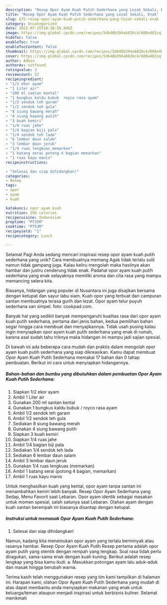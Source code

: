 ```yaml
---
description: "Resep Opor Ayam Kuah Putih Sederhana yang Lezat Sekali, Enak"
title: "Resep Opor Ayam Kuah Putih Sederhana yang Lezat Sekali, Enak"
slug: 675-resep-opor-ayam-kuah-putih-sederhana-yang-lezat-sekali-enak
category: Uncategorized
date: 2022-07-15T18:30:56.846Z
image: https://img-global.cpcdn.com/recipes/5db46b394ab826c4/680x482cq70/opor-ayam-kuah-putih-sederhana-foto-resep-utama.jpg
hideToc: false
enableToc: true
enableTocContent: false
thumbnail: https://img-global.cpcdn.com/recipes/5db46b394ab826c4/680x482cq70/opor-ayam-kuah-putih-sederhana-foto-resep-utama.jpg
cover: https://img-global.cpcdn.com/recipes/5db46b394ab826c4/680x482cq70/opor-ayam-kuah-putih-sederhana-foto-resep-utama.jpg
author: Admin
authorAv: notfound
ratingvalue: 3
reviewcount: 22
recipeingredient:
- "1/2 ekor ayam"
- "1 Liter air"
- "200 ml santan kental"
- "1 bungkus kaldu bubuk  royco rasa ayam"
- "1/2 sendok teh garam"
- "1/2 sendok teh gula"
- "8 siung bawang merah"
- "4 siung bawang putih"
- "3 buah kemiri"
- "1/4 ruas jahe"
- "1/4 bagian biji pala"
- "1/4 sendok teh lada"
- "6 lembar daun salam"
- "3 lembar daun jeruk"
- "1/4 ruas lengkuas memarkan"
- "1 batang serai potong 4 bagian memarkan"
- "1 ruas kayu manis"
recipeinstructions:

- "Selesai dan siap dihidangkan!"
categories:
- Resep
tags:
- opor
- ayam
- kuah

katakunci: opor ayam kuah 
nutrition: 293 calories
recipecuisine: Indonesian
preptime: "PT35M"
cooktime: "PT53M"
recipeyield: "1"
recipecategory: Lunch

---
```



Selamat Pagi Anda sedang mencari inspirasi resep opor ayam kuah putih sederhana yang unik? Cara membuatnya memang Agak tidak terlalu sulit namun tidak gampang juga. Kalau keliru mengolah maka hasilnya akan hambar dan justru cenderung tidak enak. Padahal opor ayam kuah putih sederhana yang enak selayaknya memiliki aroma dan cita rasa yang mampu memancing selera kita.


Biasanya, hidangan yang populer di Nusantara ini juga disajikan bersama dengan ketupat dan sayur labu siam. Kuah opor yang terbuat dari campuran santan membuatnya terasa gurih dan lezat. Opor ayam telur puyuh sederhana san simpel. foto: cookpad.com.

Banyak hal yang sedikit banyak mempengaruhi kualitas rasa dari opor ayam kuah putih sederhana, pertama dari jenis bahan, kedua pemilihan bahan segar hingga cara membuat dan menyajikannya. Tidak usah pusing kalau ingin menyiapkan opor ayam kuah putih sederhana yang enak di rumah, karena asal sudah tahu triknya maka hidangan ini mampu jadi sajian spesial.


Di bawah ini ada beberapa cara mudah dan praktis dalam mengolah opor ayam kuah putih sederhana yang siap dikreasikan. Kamu dapat membuat Opor Ayam Kuah Putih Sederhana memakai 17 bahan dan 0 tahap pembuatan. Berikut ini cara untuk menyiapkan hidangannya.

<!--inarticleads1-->

##### Bahan-bahan dan bumbu yang dibutuhkan dalam pembuatan Opor Ayam Kuah Putih Sederhana:

1. Siapkan 1/2 ekor ayam
1. Ambil 1 Liter air
1. Gunakan 200 ml santan kental
1. Gunakan 1 bungkus kaldu bubuk / royco rasa ayam
1. Ambil 1/2 sendok teh garam
1. Ambil 1/2 sendok teh gula
1. Sediakan 8 siung bawang merah
1. Gunakan 4 siung bawang putih
1. Siapkan 3 buah kemiri
1. Siapkan 1/4 ruas jahe
1. Ambil 1/4 bagian biji pala
1. Sediakan 1/4 sendok teh lada
1. Sediakan 6 lembar daun salam
1. Ambil 3 lembar daun jeruk
1. Gunakan 1/4 ruas lengkuas (memarkan)
1. Ambil 1 batang serai (potong 4 bagian, memarkan)
1. Ambil 1 ruas kayu manis


Untuk menghasilkan kuah yang kental, opor ayam tanpa santan ini menambahkan kemiri lebih banyak. Resep Opor Ayam Sederhana yang Sedap, Menu Favorit saat Lebaran. Opor ayam identik sebagai masakan untuk momen spesial, salah satunya saat Lebaran. Olahan ayam dengan kuah santan berempah ini biasanya disantap dengan ketupat. 

<!--inarticleads2-->

##### Instruksi untuk memasak Opor Ayam Kuah Putih Sederhana:


1. Selesai dan siap dihidangkan!

Namun, kadang kita menemukan opor ayam yang terlalu berminyak atau rasanya hambar. Resep Opor Ayam Kuah Putih Resep pertama adalah opor ayam putih yang otentik dengan rempah yang lengkap. Soal rasa tidak perlu diragukan, sama-sama enak dengan kuah kuning. Berikut adalah resep lengkap yang bisa kamu ikuti: a. Masukkan potongan ayam lalu aduk-aduk dan masak hingga berubah warna. 

Terima kasih telah menggunakan resep yang tim kami tampilkan di halaman ini. Harapan kami, olahan Opor Ayam Kuah Putih Sederhana yang mudah di atas dapat membantu anda menyiapkan makanan yang enak untuk keluarga/teman ataupun menjadi inspirasi untuk berbisnis kuliner. Selamat menikmati
